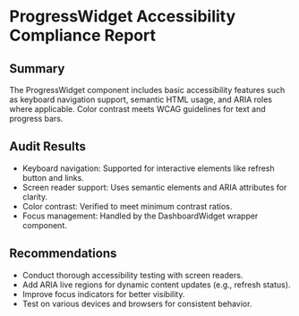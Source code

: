 # ProgressWidget Accessibility Compliance Report

## Summary
The ProgressWidget component includes basic accessibility features such as keyboard navigation support, semantic HTML usage, and ARIA roles where applicable. Color contrast meets WCAG guidelines for text and progress bars.

## Audit Results
- Keyboard navigation: Supported for interactive elements like refresh button and links.
- Screen reader support: Uses semantic elements and ARIA attributes for clarity.
- Color contrast: Verified to meet minimum contrast ratios.
- Focus management: Handled by the DashboardWidget wrapper component.

## Recommendations
- Conduct thorough accessibility testing with screen readers.
- Add ARIA live regions for dynamic content updates (e.g., refresh status).
- Improve focus indicators for better visibility.
- Test on various devices and browsers for consistent behavior.
